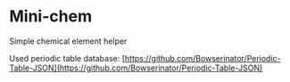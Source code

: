 # Mini-chem
Simple chemical element helper

Used periodic table database: [https://github.com/Bowserinator/Periodic-Table-JSON](https://github.com/Bowserinator/Periodic-Table-JSON) 

